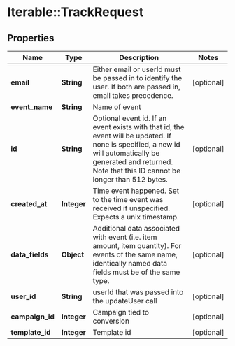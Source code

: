 # Iterable::TrackRequest

## Properties
Name | Type | Description | Notes
------------ | ------------- | ------------- | -------------
**email** | **String** | Either email or userId must be passed in to identify the user. If both are passed in, email takes precedence. | [optional] 
**event_name** | **String** | Name of event | 
**id** | **String** | Optional event id. If an event exists with that id, the event will be updated. If none is specified, a new id will automatically be generated and returned. Note that this ID cannot be longer than 512 bytes. | [optional] 
**created_at** | **Integer** | Time event happened. Set to the time event was received if unspecified. Expects a unix timestamp. | [optional] 
**data_fields** | **Object** | Additional data associated with event (i.e. item amount, item quantity). For events of the same name, identically named data fields must be of the same type. | [optional] 
**user_id** | **String** | userId that was passed into the updateUser call | [optional] 
**campaign_id** | **Integer** | Campaign tied to conversion | [optional] 
**template_id** | **Integer** | Template id | [optional] 

